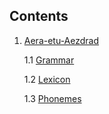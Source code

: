 ## Contents

1. [Aera-etu-Aezdrad](Aera-etu-Aezdrad/README.md)

    1.1 [Grammar](Aera-etu-Aezdrad/Grammar.md)

    1.2 [Lexicon](Aera-etu-Aezdrad/Lexicon.md)

    1.3 [Phonemes](Aera-etu-Aezdrad/Phonemes.md)
